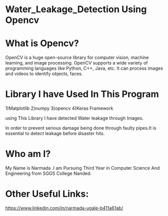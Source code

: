  # Water_Leakage_Detection Using Opencv

# What is Opencv?
OpenCV is a huge open-source library for computer vision, machine learning, and image processing. OpenCV supports a wide variety of programming languages like Python, C++, Java, etc. 
It can process images and videos to identify objects, faces.

# Library I have Used In This Program

1)Matplotlib
2)numpy
3)opencv
4)Keras Framework

using This Library I have detected Water leakage through Images.

In order to prevent serious damage being done through faulty pipes.It is essential to detect leakage before disaster hits.

# Who am I?
My Name is Narmada .I am Pursuing Third Year in Computer Science And Engineering from SGGS College Nanded.

# Other Useful Links:
https://www.linkedin.com/in/narmada-ugale-b411a61ab/




